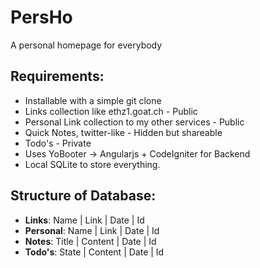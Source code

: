 PersHo
======

A personal homepage for everybody


Requirements:
--------
 * Installable with a simple git clone
 * Links collection like ethz1.goat.ch - Public
 * Personal Link collection to my other services - Public
 * Quick Notes, twitter-like - Hidden but shareable
 * Todo's - Private
 * Uses YoBooter -> Angularjs + CodeIgniter for Backend
 * Local SQLite to store everything.

Structure of Database:
------------

 * **Links**: Name | Link | Date | Id
 * **Personal**: Name | Link | Date | Id
 * **Notes**: Title | Content | Date | Id
 * **Todo's**: State | Content | Date | Id
